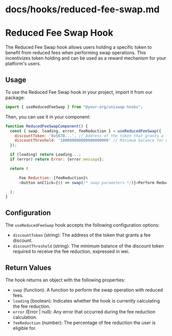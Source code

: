 # docs/hooks/reduced-fee-swap.md

# Reduced Fee Swap Hook

The Reduced Fee Swap hook allows users holding a specific token to benefit from reduced fees when performing swap operations. This incentivizes token holding and can be used as a reward mechanism for your platform's users.

## Usage

To use the Reduced Fee Swap hook in your project, import it from our package:

```javascript
import { useReducedFeeSwap } from "@your-org/uniswap-hooks";
```

Then, you can use it in your component:

```javascript
function ReducedFeeSwapComponent() {
  const { swap, loading, error, feeReduction } = useReducedFeeSwap({
    discountToken: '0x5678...', // Address of the token that grants a fee discount
    discountThreshold: '100000000000000000000' // Minimum balance for discount (e.g., 100 tokens with 18 decimals)
  });

  if (loading) return Loading...;
  if (error) return Error: {error.message};

  return (

      Fee Reduction: {feeReduction}%
      <button onClick={() => swap(/* swap parameters */)}>Perform Reduced Fee Swap

  );
}
```

## Configuration

The `useReducedFeeSwap` hook accepts the following configuration options:

- `discountToken` (string): The address of the token that grants a fee discount.
- `discountThreshold` (string): The minimum balance of the discount token required to receive the fee reduction, expressed in wei.

## Return Values

The hook returns an object with the following properties:

- `swap` (function): A function to perform the swap operation with reduced fees.
- `loading` (boolean): Indicates whether the hook is currently calculating the fee reduction.
- `error` (Error | null): Any error that occurred during the fee reduction calculation.
- `feeReduction` (number): The percentage of fee reduction the user is eligible for.
